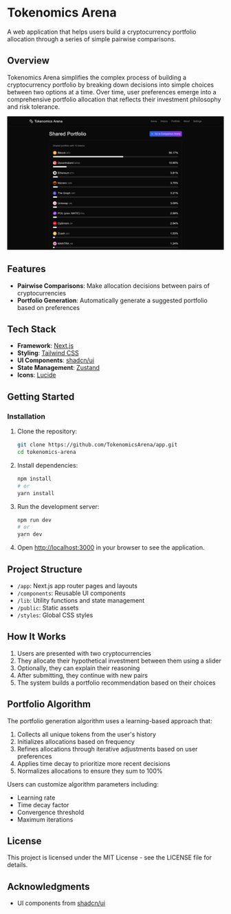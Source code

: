 # Tokenomics Arena

A web application that helps users build a cryptocurrency portfolio allocation through a series of simple pairwise comparisons.

## Overview

Tokenomics Arena simplifies the complex process of building a cryptocurrency portfolio by breaking down decisions into simple choices between two options at a time. Over time, user preferences emerge into a comprehensive portfolio allocation that reflects their investment philosophy and risk tolerance.

![Tokenomics Arena](public/screenshot.png)

## Features

- **Pairwise Comparisons**: Make allocation decisions between pairs of cryptocurrencies
- **Portfolio Generation**: Automatically generate a suggested portfolio based on preferences

## Tech Stack

- **Framework**: [Next.js](https://nextjs.org/)
- **Styling**: [Tailwind CSS](https://tailwindcss.com/)
- **UI Components**: [shadcn/ui](https://ui.shadcn.com/)
- **State Management**: [Zustand](https://github.com/pmndrs/zustand)
- **Icons**: [Lucide](https://lucide.dev/)

## Getting Started

### Installation

1. Clone the repository:
   ```bash
   git clone https://github.com/TokenomicsArena/app.git
   cd tokenomics-arena
   ```

2. Install dependencies:
   ```bash
   npm install
   # or
   yarn install
   ```

3. Run the development server:
   ```bash
   npm run dev
   # or
   yarn dev
   ```

4. Open [http://localhost:3000](http://localhost:3000) in your browser to see the application.

## Project Structure

- `/app`: Next.js app router pages and layouts
- `/components`: Reusable UI components
- `/lib`: Utility functions and state management
- `/public`: Static assets
- `/styles`: Global CSS styles

## How It Works

1. Users are presented with two cryptocurrencies
2. They allocate their hypothetical investment between them using a slider
3. Optionally, they can explain their reasoning
4. After submitting, they continue with new pairs
5. The system builds a portfolio recommendation based on their choices

## Portfolio Algorithm

The portfolio generation algorithm uses a learning-based approach that:

1. Collects all unique tokens from the user's history
2. Initializes allocations based on frequency
3. Refines allocations through iterative adjustments based on user preferences
4. Applies time decay to prioritize more recent decisions
5. Normalizes allocations to ensure they sum to 100%

Users can customize algorithm parameters including:
- Learning rate
- Time decay factor
- Convergence threshold
- Maximum iterations

## License

This project is licensed under the MIT License - see the LICENSE file for details.

## Acknowledgments

- UI components from [shadcn/ui](https://ui.shadcn.com/)
